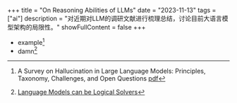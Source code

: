+++
title = "On Reasoning Abilities of LLMs"
date = "2023-11-13"
tags = ["ai"]
description = "对近期对LLM的调研文献进行梳理总结，讨论目前大语言模型架构的局限性。"
showFullContent = false
+++

- example[^1]
- damn[^2]


[^1]: A Survey on Hallucination in Large Language Models: Principles, Taxonomy, Challenges, and Open Questions [pdf](https://arxiv.org/pdf/2311.05232.pdf)
[^2]: [Language Models can be Logical Solvers](https://arxiv.org/pdf/2311.06158.pdf)
[^3]: [Large Language Models Cannot Self-Correct Reasoning Yet](https://arxiv.org/pdf/2310.01798.pdf)
[^4]: [Can Large Language Models Infer Causation from Correlation?](https://arxiv.org/pdf/2306.05836.pdf)
[^5]: [Can Large Language Models Really Improve by Self-critiquing Their Own Plans?](https://arxiv.org/pdf/2310.08118.pdf)
[^6]: [GPT-4 Doesn't Know It's Wrong: An Analysis of Iterative Prompting for Reasoning Problems](https://arxiv.org/pdf/2310.12397.pdf)